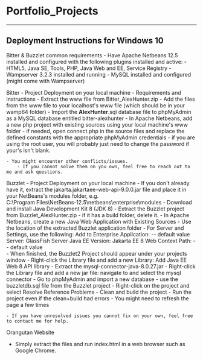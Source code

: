 # Portfolio_Projects
--------------------------------------
Deployment Instructions for Windows 10
--------------------------------------
Bitter & Buzzlet common requirements
    - Have Apache Netbeans 12.5 installed and configured with the following plugins installed and active:
	-  HTML5, Java SE, Tools, PHP, Java Web and EE, Service Registry
    - Wampserver 3.2.3 installed and running
    - MySQL installed and configured (might come with Wampserver)

Bitter - Project Deployment on your local machine
    - Requirements and instructions 
	- Extract the www file from Bitter_AlexHunter.zip
	- Add the files from the www file to your localhost's www file (which should be in your wamp64 folder)
	- Import the __AlexHunter__.sql database file to phpMyAdmin as a MySQL database entitled bitter-alexhunter
	- In Apache Netbeans, add a new php project with existing sources using your local machine's www folder
	- if needed, open connect.php in the source files and replace the defined constants with the appropriate phpMyAdmin credentials
		- if you are using the root user, you will probably just need to change the password if your's isn't blank.
	
	- You might encounter other conflicts/issues. 
	    - If you cannot solve them on you own, feel free to reach out to me and ask questions.

Buzzlet - Project Deployment on your local machine
    - If you don't already have it, extract the jakarta.jakartaee-web-api-9.0.0.jar file and
      place it in your NetBeans's modules folder, e.g.  
	C:\Program Files\NetBeans-12.5\netbeans\enterprise\modules 
    - Download and install Java Development Kit 8 (JDK 8)
    - Extract the Buzzlet project from Buzzlet_AlexHunter.zip
	- if it has a build folder, delete it.
    - In Apache Netbeans, create a new Java Web Application with Existing Sources
	- Use the location of the extracted Buzzlet application folder
	- For Server and Settings, use the following:
		Add to Enterprise Application:  -- default value
		Server: 			GlassFish Server
		Java EE Version:		Jakarta EE 8 Web
		Context Path:			-- default value  
    - When finished, the Buzzlet2 Project should appear under your projects window
	- Right-click the Library file and add a new Library: Add Java EE Web 8 API library
	- Extract the mysql-connector-java-8.0.27.jar 
	- Right-click the Library file and add a new jar file: navigate to and select the mysql connector
    - Go to phpMyAdmin and import a new database
	- use the buzzletdb.sql file from the Buzzlet project
    - Right-click on the project and select Resolve Reference Problems
    - Clean and build the project 
    - Run the project even if the clean+build had errors
	- You might need to refresh the page a few times 

    - If you have unresolved issues you cannot fix on your own, feel free to contact me for help.

Orangutan Website
- Simply extract the files and run index.html in a web browser such as Google Chrome.
